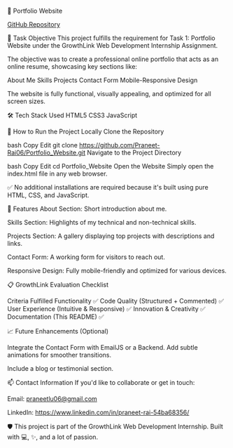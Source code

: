 🌟 Portfolio Website

[GitHub Repository](https://github.com/Praneet-Rai06/Portfolio_Website)

📌 Task Objective
This project fulfills the requirement for 
Task 1: Portfolio Website under the GrowthLink Web Development Internship Assignment.

The objective was to create a professional online portfolio that acts as an online resume, showcasing key sections like:

About Me
Skills
Projects
Contact Form
Mobile-Responsive Design

The website is fully functional, visually appealing, and optimized for all screen sizes.

🛠 Tech Stack Used
HTML5
CSS3
JavaScript

🚀 How to Run the Project Locally
Clone the Repository

bash
Copy
Edit
git clone https://github.com/Praneet-Rai06/Portfolio_Website.git
Navigate to the Project Directory

bash
Copy
Edit
cd Portfolio_Website
Open the Website Simply open the index.html file in any web browser.

✅ No additional installations are required because it's built using pure HTML, CSS, and JavaScript.

🧩 Features
About Section: Short introduction about me.

Skills Section: Highlights of my technical and non-technical skills.

Projects Section: A gallery displaying top projects with descriptions and links.

Contact Form: A working form for visitors to reach out.

Responsive Design: Fully mobile-friendly and optimized for various devices.

📋 GrowthLink Evaluation Checklist

Criteria	Fulfilled
Functionality	✅
Code Quality (Structured + Commented)	✅
User Experience (Intuitive & Responsive)	✅
Innovation & Creativity	✅
Documentation (This README)	✅

📈 Future Enhancements (Optional)

Integrate the Contact Form with EmailJS or a Backend.
Add subtle animations for smoother transitions.

Include a blog or testimonial section.

📫 Contact Information
If you'd like to collaborate or get in touch:

Email: praneetlu06@gmail.com

LinkedIn: https://www.linkedin.com/in/praneet-rai-54ba68356/

🛡️ This project is part of the GrowthLink Web Development Internship.
Built with 💻, ✨, and a lot of passion.
